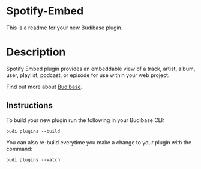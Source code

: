 # Spotify-Embed
This is a readme for your new Budibase plugin.

# Description
Spotify Embed plugin provides an embeddable view of a track, artist, album, user, playlist, podcast, or episode for use within your web project.

Find out more about [Budibase](https://github.com/Budibase/budibase).

## Instructions

To build your new  plugin run the following in your Budibase CLI:
```
budi plugins --build
```

You can also re-build everytime you make a change to your plugin with the command:
```
budi plugins --watch
```

